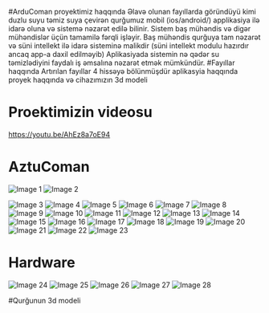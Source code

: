 #ArduComan proyektimiz haqqında
Əlavə olunan fayıllarda göründüyü kimi duzlu suyu təmiz suya çevirən qurğumuz mobil (ios/android/) applikasiya ilə idarə oluna və sistemə nəzarət edilə bilinir.
Sistem baş mühəndis və digər mühəndislər üçün tamamilə fərqli işləyir. Baş mühəndis qurğuya tam nəzarət və süni intellekt ilə idarə sisteminə malikdir (süni intellekt modulu hazırdır ancaq app-a daxil edilməyib) Aplikasiyada sistemin nə qədər su təmizlədiyini faydalı iş əmsalına nəzarət etmək mümkündür. 
#Fayıllar haqqında
Artırılan fayıllar 4 hissəyə bölünmüşdür aplikasyia haqqında proyek haqqında və cihazımızın 3d modeli


# Proektimizin videosu
https://youtu.be/AhEz8a7oE94
# AztuComan
![Image 1 ](https://github.com/aztucoman-az/aztucoman/blob/master/Screens/Screenshot_1593893443.png)
![Image 2 ](https://github.com/aztucoman-az/aztucoman/blob/master/Screens/Screenshot_1593893445.png)

![Image 3 ](https://github.com/aztucoman-az/aztucoman/blob/master/Screens/Screenshot_1593893446.png)
![Image 4 ](https://github.com/aztucoman-az/aztucoman/blob/master/Screens/Screenshot_1593893449.png)
![Image 5 ](https://github.com/aztucoman-az/aztucoman/blob/master/Screens/Screenshot_1593893450.png)
![Image 6 ](https://github.com/aztucoman-az/aztucoman/blob/master/Screens/Screenshot_1593893452.png)
![Image 7 ](https://github.com/aztucoman-az/aztucoman/blob/master/Screens/Screenshot_1593893453.png)
![Image 8 ](https://github.com/aztucoman-az/aztucoman/blob/master/Screens/Screenshot_1593893461.png)
![Image 9 ](https://github.com/aztucoman-az/aztucoman/blob/master/Screens/Screenshot_1593893462.png)
![Image 10 ](https://github.com/aztucoman-az/aztucoman/blob/master/Screens/Screenshot_1593893464.png)
![Image 11 ](https://github.com/aztucoman-az/aztucoman/blob/master/Screens/Screenshot_1593893466.png)
![Image 12 ](https://github.com/aztucoman-az/aztucoman/blob/master/Screens/Screenshot_1593893467.png)
![Image 13 ](https://github.com/aztucoman-az/aztucoman/blob/master/Screens/Screenshot_1593893468.png)
![Image 14 ](https://github.com/aztucoman-az/aztucoman/blob/master/Screens/Screenshot_1593893472.png)
![Image 15 ](https://github.com/aztucoman-az/aztucoman/blob/master/Screens/Screenshot_1593893476.png)
![Image 16 ](https://github.com/aztucoman-az/aztucoman/blob/master/Screens/Screenshot_1593893479.png)
![Image 17 ](https://github.com/aztucoman-az/aztucoman/blob/master/Screens/Screenshot_1593893483.png)
![Image 18 ](https://github.com/aztucoman-az/aztucoman/blob/master/Screens/Screenshot_1593893484.png)
![Image 19 ](https://github.com/aztucoman-az/aztucoman/blob/master/Screens/Screenshot_1593893485.png)
![Image 20 ](https://github.com/aztucoman-az/aztucoman/blob/master/Screens/Screenshot_1593893487.png)
![Image 21 ](https://github.com/aztucoman-az/aztucoman/blob/master/Screens/Screenshot_1593893490.png)
![Image 22 ](https://github.com/aztucoman-az/aztucoman/blob/master/Screens/Screenshot_1593893491.png)
![Image 23 ](https://github.com/aztucoman-az/aztucoman/blob/master/Screens/Screenshot_1593893495.png )
# Hardware
![Image 24 ](https://github.com/aztucoman-az/aztucoman/blob/master/Screens/39439097-c697-4be7-b29a-d22536df0183.jpg )
![Image 25 ](https://github.com/aztucoman-az/aztucoman/blob/master/Screens/74ec7a33-8334-49c9-b5d5-3de86c6b0aa5.jpg )
![Image 26 ](https://github.com/aztucoman-az/aztucoman/blob/master/Screens/944b7361-56c4-432c-a5e7-b2c146d7ce2f.jpg )
![Image 27 ](https://github.com/aztucoman-az/aztucoman/blob/master/Screens/944b7361-56c4-432c-a5e7-b2c146d7ce2f.jpg )
![Image 28 ](https://github.com/aztucoman-az/aztucoman/blob/master/Screens/94e37157-869c-4593-9508-94b80f70af83.jpg)








#Qurğunun 3d modeli












